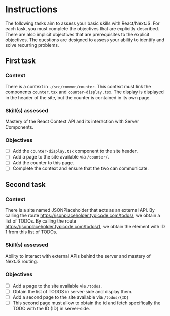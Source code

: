 # Instructions

The following tasks aim to assess your basic skills
with React/NextJS. For each task, you must complete the objectives
that are explicitly described. There are also implicit objectives
that are prerequisites to the explicit objectives. The questions are designed
to assess your ability to identify and solve recurring
problems.

## First task

### Context

There is a context in `./src/common/counter`. This context must link the
components `counter.tsx` and `counter-display.tsx`. The display is
displayed in the header of the site, but the counter is contained in its
own page.

### Skill(s) assessed

Mastery of the React Context API and its interaction with
Server Components.

### Objectives

* [ ] Add the `counter-display.tsx` component to the site header.
* [ ] Add a page to the site available via `/counter/`.
* [ ] Add the counter to this page.
* [ ] Complete the context and ensure that the two can communicate.

## Second task

### Context

There is a site named JSONPlaceholder that acts as an external API.
By calling the route https://jsonplaceholder.typicode.com/todos/, we
obtain a list of TODOs.
By calling the route https://jsonplaceholder.typicode.com/todos/1, we
obtain the element with ID 1 from this list of TODOs.

### Skill(s) assessed

Ability to interact with external APIs behind the server
and mastery of NextJS routing.

### Objectives

* [ ] Add a page to the site available via `/todos`.
* [ ] Obtain the list of TODOS in server-side and display them.
* [ ] Add a second page to the site available via `/todos/{ID}`
* [ ] This second page must allow to obtain the id and fetch
  specifically the TODO with the ID {ID} in server-side.